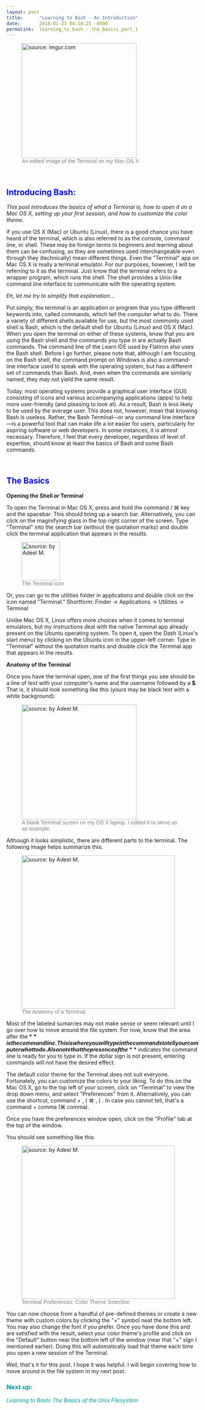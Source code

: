 ```yaml
---
layout: post
title:      "Learning to Bash - An Introduction"
date:       2018-01-23 04:18:25 -0500
permalink:  learning_to_bash_-_the_basics_part_1
---
```



<figure>
<img id="terminal_image" src="https://i.imgur.com/bAv6Jsz.png?1" title="source: imgur.com" style="height:300px" />
<figcaption style="font-family: arial; font-size:14px; color:gray;">An edited image of the Terminal on my Mac OS X</figcaption>
</figure>

<br/>

<h2 style="font-style: bold; color:blue;">Introducing Bash:</h2>

*This post introduces the basics of what a Terminal is, how to open it on a Mac OS X, setting up your first session, and how to customize the color theme.*

If you use OS X (Mac) or Ubuntu (Linux), there is a good chance you have heard of the terminal, which is also referred to as the console, command line, or shell. These may be foreign terms to beginners and learning about them can be confusing, as they are sometimes used interchangeable even through they (technically) mean different things. Even the "Terminal" app on Mac OS X is really a terminal emulator. For our purposes, however, I will be referring to it as the terminal. Just know that the terminal refers to a wrapper program, which runs the shell. The shell provides a Unix-like command line interface to communicate with the operating system.

*Eh, let me try to simplify that explanation...*

Put simply, the terminal is an application or program that you type different keywords into, called commands, which tell the computer what to do. There a variety of different shells available for use, but the most commonly used shell is Bash, which is the default shell for Ubuntu (Linux) and OS X (Mac). When you open the terminal on either of these systems, know that you are using the Bash shell and the commands you type in are actually Bash commands. The command line of the Learn IDE used by Flatiron also uses the Bash shell. Before I go further, please note that, although I am focusing on the Bash shell, the command prompt on Windows is also a command-line interface used to speak with the operating system, but has a different set of commands than Bash. And, even when the commands are similarly named, they may not yield the same result.

Today, most operating systems provide a graphical user interface (GUI) consisting of icons and various accompanying applications (apps) to help more user-friendly (and pleasing to look at). As a result, Bash is less likely to be used by the average user. This does not, however, mean that knowing Bash is useless. Rather, the Bash Terminal—or any command line interface—is a powerful tool that can make life a lot easier for users, particularly for aspiring software or web developers. In some instances, it is almost necessary. Therefore, I feel that every developer, regardless of level of expertise, should know at least the basics of Bash and some Bash commands.

<br/>

<h2 style="font-style: bold; color:blue;">The Basics</h2>

**Opening the Shell or Terminal**

To open the Terminal in Mac OS X, press and hold the command / ⌘ key and the spacebar. This should bring up a search bar. Alternatively, you can click on the maginifying glass in the top right corner of the screen. Type "Terminal" into the search bar (without the quotation marks) and double click the terminal application that appears in the results.

<figure>
<img id="terminal_image" src="https://i.imgur.com/hXT2F69.png" title="source: by Adeel M." style="height:100px" />
<figcaption style="font-family: arial; font-size:14px; color:gray;">The Terminal icon</figcaption>
</figure>

Or, you can go to the utilities folder in applications and double click on the icon named "Terminal."
Shortform: Finder -> Applications -> Utilities -> Terminal

Unlike Mac OS X, Linux offers more choices when it comes to terminal emulators, but my instructions deal with the native Terminal app already present on the Ubuntu operating system. To open it, open the Dash (Linux's start menu) by clicking on the Ubuntu icon in the upper-left corner. Type in "Terminal" without the quotation marks and double click the Terminal app that appears in the results.


**Anatomy of the Terminal**

Once you have the terminal open, one of the first things you see should be a line of text with your computer's name and the username followed by a **$**. That is, it should look something like this (yours may be black text with a white background):

<figure>
<img id="terminal_image" src="https://i.imgur.com/DkaYwk6.png?1" title="source: by Adeel M." style="height:300px" />
<figcaption style="font-family: arial; font-size:14px; color:gray;">A blank Terminal screen on my OS X laptop. I edited it to serve as an example.</figcaption>
</figure>


Although it looks simplistic, there are different parts to the terminal. The following image helps summarize this:

<figure>
<img id="terminal_image" src="https://i.imgur.com/4lkeeZ8.png" title="source: by Adeel M." style="height:400px" />
<figcaption style="font-family: arial; font-size:14px; color:gray;">The Anatomy of a Terminal</figcaption>
</figure>


Most of the labeled sumarries may not make sense or seem relevant until I go over how to move around the file system. For now, know that the area after the **$** is the  command line. This is where you will type in the commands to tell your computer what to do. Also note that the presence of the **$** indicates the command line is ready for you to type in. If the dollar sign is not present, entering commands will not have the desired effect.

The default color theme for the Terminal does not suit everyone. Fortunately, you can customize the colors to your liking. To do this on the Mac OS X, go to the top left of your screen, click on "Terminal" to view the drop down menu, and select "Preferences" from it. Alternatively, you can use the shortcut, command + , ( ⌘ , ) . In case you cannot tell, that's a command + comma (⌘ comma).

Once you have the preferences window open, click on the "Profile" tab at the top of the window.

You should see something like this:

<figure>
<img id="terminal_image" src="https://i.imgur.com/jINXKY0.png" title="source: by Adeel M." style="height:400px" />
<figcaption style="font-family: arial; font-size:14px; color:gray;">Terminal Preferences: Color Theme Selection</figcaption>
</figure>

You can now choose from a handful of pre-defined themes or create a new theme with custom colors by clicking the "+" symbol neat the bottom left. You may also change the font if you prefer. Once you have done this and are satisfied with the result, select your color theme's profile and click on the "Default" button near the bottom left of the window (near that "+" sign I mentioned earlier). Doing this will automatically load that theme each time you open a new session of the Terminal.

Well, that's it for this post. I hope it was helpful.
I will begin covering how to move around in the file system in my next post.

<h3 style="font-style:bold; color:rgb(0,153,153);">Next up:</h3>
<p style="font-style:italic; color:rgb(0,153,153);">Learning to Bash: The Basics of the Unix Filesystem</p>

